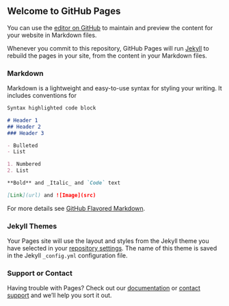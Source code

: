 ## Welcome to GitHub Pages

You can use the [editor on GitHub](https://github.com/kolian1989/6.0-Release-14-3623550-------BEGIN-PGP-SIGNATURE-------iEYEABECAAYFAlh2gA0ACgkQ6K0-gZqxDnjbXQCg/edit/master/README.md) to maintain and preview the content for your website in Markdown files.

Whenever you commit to this repository, GitHub Pages will run [Jekyll](https://jekyllrb.com/) to rebuild the pages in your site, from the content in your Markdown files.

### Markdown

Markdown is a lightweight and easy-to-use syntax for styling your writing. It includes conventions for

```markdown
Syntax highlighted code block

# Header 1
## Header 2
### Header 3

- Bulleted
- List

1. Numbered
2. List

**Bold** and _Italic_ and `Code` text

[Link](url) and ![Image](src)
```

For more details see [GitHub Flavored Markdown](https://guides.github.com/features/mastering-markdown/).

### Jekyll Themes

Your Pages site will use the layout and styles from the Jekyll theme you have selected in your [repository settings](https://github.com/kolian1989/6.0-Release-14-3623550-------BEGIN-PGP-SIGNATURE-------iEYEABECAAYFAlh2gA0ACgkQ6K0-gZqxDnjbXQCg/settings). The name of this theme is saved in the Jekyll `_config.yml` configuration file.

### Support or Contact

Having trouble with Pages? Check out our [documentation](https://help.github.com/categories/github-pages-basics/) or [contact support](https://github.com/contact) and we’ll help you sort it out.
